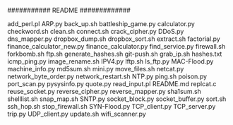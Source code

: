 ########### README #############


add_perl.pl
ARP.py
back_up.sh
battleship_game.py
calculator.py
checkword.sh
clean.sh
connect.sh
crack_cipher.py
DDoS.py
dns_mapper.py
dropbox_dump.sh
dropbox_sort.sh
extract.sh
factorial.py
finance_calculator_new.py
finance_calculator.py
find_service.py
firewall.sh
forkbomb.sh
ftp.sh
generate_hashes.sh
git-push.sh
grab_ip.sh
hashes.txt
icmp_ping.py
image_rename.sh
IPV4.py
lftp.sh
ls_ftp.py
MAC-Flood.py
machine_info.py
md5sum.sh
mini.py
move_files.sh
netcat.py
network_byte_order.py
network_restart.sh
NTP.py
ping.sh
poison.py
port_scan.py
pysysinfo.py
quote.py
read_input.pl
README.md
replcat.c
reuse_socket.py
reverse_cipher.py
reverse_mapper.py
sha1sum.sh
shelllist.sh
snap_map.sh
SNTP.py
socket_block.py
socket_buffer.py
sort.sh
ssh_hop.sh
stop_firewall.sh
SYN-Flood.py
TCP_client.py
TCP_server.py
trip.py
UDP_client.py
update.sh
wifi_scanner.py
